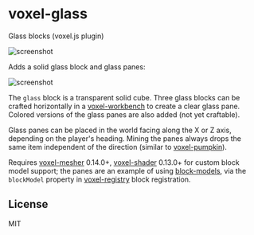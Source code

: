 # voxel-glass

Glass blocks (voxel.js plugin)

![screenshot](http://i.imgur.com/zkrTtHZ.png "Screenshot")

Adds a solid glass block and glass panes:

![screenshot](http://i.imgur.com/qeihe2f.png "Screenshot")

The `glass` block is a transparent solid cube. Three glass blocks
can be crafted horizontally in a [voxel-workbench](https://github.com/deathcap/voxel-workbench)
to create a clear glass pane. Colored versions of the glass panes are also added
(not yet craftable).

Glass panes can be placed in the world facing along the X or Z axis, depending on the
player's heading. Mining the panes always drops the same item independent of the
direction (similar to [voxel-pumpkin](https://github.com/deathcap/voxel-pumpkin)).


Requires [voxel-mesher](https://github.com/deathcap/voxel-mesher) 0.14.0+,
[voxel-shader](https://github.com/deathcap/voxel-shader) 0.13.0+ for custom block model support;
the panes are an example of using [block-models](https://github.com/deathcap/block-models),
via the `blockModel` property in [voxel-registry](https://github.com/deathcap/voxel-registry)
block registration.

## License

MIT

